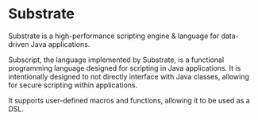 # Substrate

Substrate is a high-performance scripting engine & language for data-driven Java applications.

Subscript, the language implemented by Substrate, is a functional programming language designed for scripting in Java
applications. It is intentionally designed to not directly interface with Java classes, allowing for secure scripting
within applications.

It supports user-defined macros and functions, allowing it to be used as a DSL.
